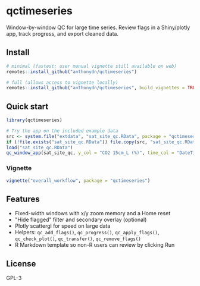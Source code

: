 # qctimeseries

Window-by-window QC for large time series. Review flags in a Shiny/plotly app, track progress, and export cleaned data.

## Install

```r
# minimal (fastest; user manual vignette still available on web)
remotes::install_github("anthonydn/qctimeseries")

# full (allows access to vignette locally)
remotes::install_github("anthonydn/qctimeseries", build_vignettes = TRUE)
```

## Quick start

```r
library(qctimeseries)

# Try the app on the included example data
src <- system.file("extdata", "sat_site_qc.RData", package = "qctimeseries")
if (!file.exists("sat_site_qc.RData")) file.copy(src, "sat_site_qc.RData")
load("sat_site_qc.RData")
qc_window_app(sat_site_qc, y_col = "CO2 15cm_L (%)", time_col = "DateTime")
```

### Vignette

```r
vignette("overall_workflow", package = "qctimeseries")
```

## Features

* Fixed-width windows with x/y zoom memory and a Home reset
* "Hide flagged" filter and secondary overlay (optional)
* Plotly scattergl for speed on large data
* Helpers: `qc_add_flags()`, `qc_progress()`, `qc_apply_flags()`, `qc_check_plot()`, `qc_transfer()`, `qc_remove_flags()`
* R Markdown template so non-R users can review by clicking Run

## License

GPL-3
